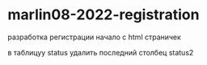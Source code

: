 # marlin08-2022-registration
разработка регистрации
начало с html страничек

в таблицуу status удалить последний столбец status2

